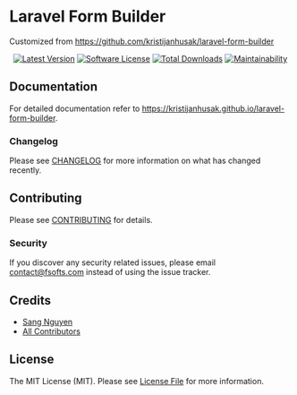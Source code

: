 # Laravel Form Builder 

Customized from https://github.com/kristijanhusak/laravel-form-builder

<p align="center">
    <a href="https://packagist.org/packages/vswb/form-builder"><img src="https://img.shields.io/packagist/v/vswb/form-builder.svg?style=flat-square" alt="Latest Version"></a>
    <a href="/LICENSE"><img src="https://img.shields.io/badge/license-MIT-brightgreen.svg?style=flat-square" alt="Software License"></a>
    <a href="https://packagist.org/packages/vswb/form-builder"><img src="https://img.shields.io/packagist/dt/vswb/form-builder.svg?style=flat-square" alt="Total Downloads"></a>
    <a href="https://codeclimate.com/github/vswb/laravel-form-builder/maintainability"><img src="https://api.codeclimate.com/v1/badges/a6e4612307e3b3bf8252/maintainability" alt="Maintainability"></a>
</p>

## Documentation
For detailed documentation refer to https://kristijanhusak.github.io/laravel-form-builder.

### Changelog

Please see [CHANGELOG](CHANGELOG.md) for more information on what has changed recently.

## Contributing

Please see [CONTRIBUTING](CONTRIBUTING.md) for details.

### Security

If you discover any security related issues, please email contact@fsofts.com instead of using the issue tracker.

## Credits

- [Sang Nguyen](https://github.com/sangnguyenplus)
- [All Contributors](../../contributors)

## License

The MIT License (MIT). Please see [License File](LICENSE) for more information.
